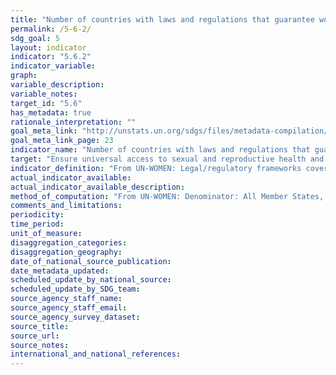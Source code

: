 ```yaml
---
title: "Number of countries with laws and regulations that guarantee women aged 15-49 access to sexual and reproductive health care, information and education"
permalink: /5-6-2/
sdg_goal: 5
layout: indicator
indicator: "5.6.2"
indicator_variable: 
graph: 
variable_description: 
variable_notes: 
target_id: "5.6"
has_metadata: true
rationale_interpretation: ""
goal_meta_link: "http://unstats.un.org/sdgs/files/metadata-compilation/Metadata-Goal-5.pdf"
goal_meta_link_page: 23
indicator_name: "Number of countries with laws and regulations that guarantee women aged 15-49 access to sexual and reproductive health care, information and education"
target: "Ensure universal access to sexual and reproductive health and reproductive rights as agreed in accordance with the Programme of Action of the International Conference on Population and Development and the Beijing Platform for Action and the outcome documents of their review conferences."
indicator_definition: "From UN-WOMEN: Legal/regulatory frameworks covered by this indicator include laws and regulations that explicitly guarantee: 1. Access to SRH services without third party authorization (from the spouse, guardian, parents or others); 2. Access to SRH services without restrictions in terms of age and marital status; 3. Access by adolescents to SRH information and education. Note: the indicator also measures the absence of laws that prohibit or restrict access to SRH services From UNFPA:  This indicator measures the proportion of countries with laws and regulations that guarantee women and adolescents access to sexual and reproductive health services, information and education irrespective of age, marital status and without third party authorization.From UNFPA:  This indicator measures the proportion of countries with laws and regulations that guarantee women and adolescents access to sexual and reproductive health services, information and education irrespective of age, marital status and without third party authorization."
actual_indicator_available: 
actual_indicator_available_description: 
method_of_computation: "From UN-WOMEN: Denominator: All Member States, for federal states this will be reflected in central governments' self-reporting.  Sources of information and methodology: The suggested methodology consists of initial self-reporting by governments through a detailed survey to be developed based on the indicators below with detailed questions that safeguard the replicability and reliability of state responses. This procedure was applied for the ICPD+20 review survey with support to governments from UNFPA's country offices where needed. The self-reported data will undergo validation and qualitative assessment by responsible UN agencies assigned to the task. At this stage other stakeholders and data sources could be consulted, e.g. National Human Rights Institutions, human rights treaty bodies or other international, regional or national monitoring bodies. From UNFPA:  Methodology and feasibility of data collection 	The indicator will measure the number of countries with legal and regulatory frameworks guaranteeing access to sexual and reproductive services, education and information without any of the above restrictions. Therefore, to count as a \"yes\" all the four requirements included in this indicator will need to be met: (i) access without third party authorization; (ii) access without age restrictions; (iii) access irrespective of marital status; and (iv) access to education and information at all levels. For countries counting as \"no\", nevertheless, data will be disaggregated in accordance to each of those requirements to be able to measure progress on each particular front. Sources of information and methodology: 	The suggested methodology consists of initial self-reporting by governments through a detailed survey to be developed based on the indicators below with detailed questions that safeguard the replicability and reliability of state responses. This procedure was successfully applied for the ICPD+20 review survey with support to governments from UNFPA's country offices where needed. 	Information provided by States can be complemented with information from UN treaty monitoring bodies, including the Committee on Elimination of All Forms of Discrimination Against Women, the Committee on the Rights of the Child and the Committee on Economic, Social and Cultural Rights. These three committees are systematically collecting information and issuing recommendations to State parties on all the issues covered by this indicator. A combined use of these three committees as sources of information will ensure near universal coverage of States and will also increase the periodicity of information. 	Moreover, other actors with a monitoring role such as regional human rights mechanisms, national human rights institutions and civil society organizations often provide information on the components covered by this indicator. UN agencies such as WHO, UNFPA and UN Women also compile country specific information on legal and regulatory developments on issues pertaining to their respective mandates."
comments_and_limitations: 
periodicity: 
time_period: 
unit_of_measure: 
disaggregation_categories: 
disaggregation_geography: 
date_of_national_source_publication: 
date_metadata_updated: 
scheduled_update_by_national_source: 
scheduled_update_by_SDG_team: 
source_agency_staff_name: 
source_agency_staff_email: 
source_agency_survey_dataset: 
source_title: 
source_url: 
source_notes: 
international_and_national_references: 
---
```


